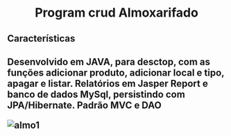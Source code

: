 <h1 align="center"> Program crud Almoxarifado</h1>
<h2>Características<h2>
  <p>Desenvolvido em JAVA, para desctop, com as funções adicionar produto, adicionar local e tipo, apagar e listar. Relatórios em Jasper
  Report e banco de dados MySql, persistindo com JPA/Hibernate. Padrão MVC e DAO</p>

![almo1](https://user-images.githubusercontent.com/94914899/162789580-d1059746-0059-4945-aeed-716bd0f7452f.png)
